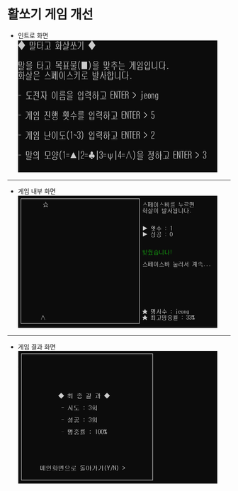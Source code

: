 # 활쏘기 게임 개선
 * 인트로 화면   
<img src="./pic/lobby.png" width="450px" height="300px" title="px(픽셀) 크기 설정" alt="lobby"></img><br/>
* * *
 * 게임 내부 화면   
<img src="./pic/upgrade.png" width="450px" height="300px" title="px(픽셀) 크기 설정" alt="upgrade"></img><br/>
* * *
 * 게임 결과 화면   
<img src="./pic/result.png" width="450px" height="300px" title="px(픽셀) 크기 설정" alt="result"></img><br/>
